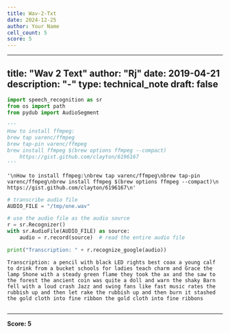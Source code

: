 ```yaml
---
title: Wav-2-Txt
date: 2024-12-25
author: Your Name
cell_count: 5
score: 5
---
```


---
title: "Wav 2 Text"
author: "Rj"
date: 2019-04-21
description: "-"
type: technical_note
draft: false
---

```python
import speech_recognition as sr
from os import path
from pydub import AudioSegment
```


```python
'''
How to install ffmpeg:
brew tap varenc/ffmpeg
brew tap-pin varenc/ffmpeg
brew install ffmpeg $(brew options ffmpeg --compact)
    https://gist.github.com/clayton/6196167
'''
```




    '\nHow to install ffmpeg:\nbrew tap varenc/ffmpeg\nbrew tap-pin varenc/ffmpeg\nbrew install ffmpeg $(brew options ffmpeg --compact)\n    https://gist.github.com/clayton/6196167\n'




```python
# transcribe audio file                                                         
AUDIO_FILE = "/tmp/one.wav"

# use the audio file as the audio source                                        
r = sr.Recognizer()
with sr.AudioFile(AUDIO_FILE) as source:
    audio = r.record(source)  # read the entire audio file                  

print("Transcription: " + r.recognize_google(audio))
```

    Transcription: a pencil with black LED rights best coax a young calf to drink from a bucket schools for ladies teach charm and Grace the lamp Shone with a steady green flame they took the ax and the saw to the forest the ancient coin was quite a doll and warn the shaky Barn fell with a loud crash Jazz and swing fans like fast music rates the rubbish up and then let rake the rubbish up and then burn it stashed the gold cloth into fine ribbon the gold cloth into fine ribbons



```python

```


---
**Score: 5**